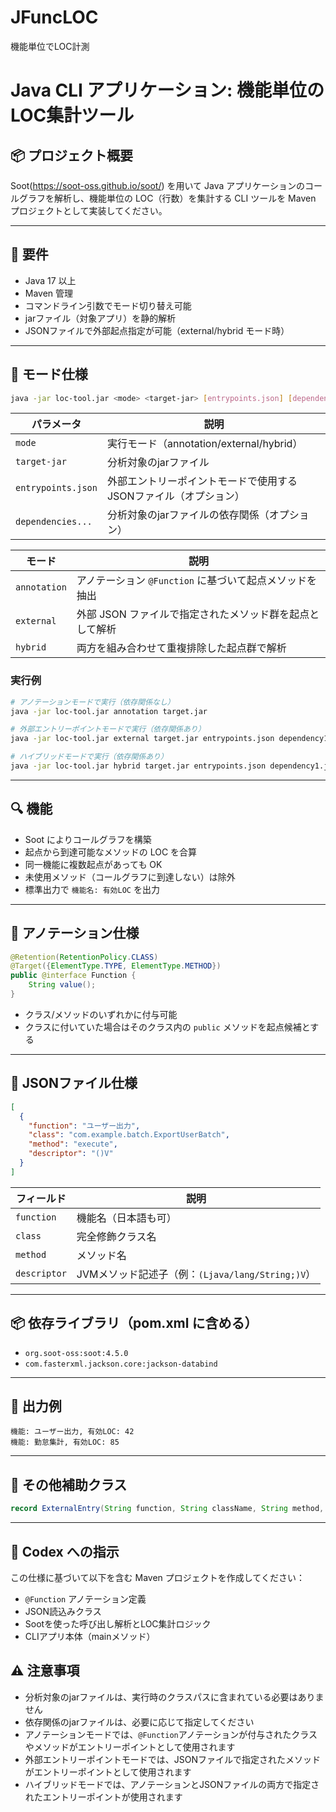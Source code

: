# JFuncLOC
機能単位でLOC計測
# Java CLI アプリケーション: 機能単位のLOC集計ツール

## 📦 プロジェクト概要

Soot(https://soot-oss.github.io/soot/) を用いて Java アプリケーションのコールグラフを解析し、機能単位の LOC（行数）を集計する CLI ツールを Maven プロジェクトとして実装してください。

---

## 🎯 要件

- Java 17 以上
- Maven 管理
- コマンドライン引数でモード切り替え可能
- jarファイル（対象アプリ）を静的解析
- JSONファイルで外部起点指定が可能（external/hybrid モード時）

---

## 🧩 モード仕様

```bash
java -jar loc-tool.jar <mode> <target-jar> [entrypoints.json] [dependencies...]
```

| パラメータ | 説明 |
|------------|------|
| `mode` | 実行モード（annotation/external/hybrid） |
| `target-jar` | 分析対象のjarファイル |
| `entrypoints.json` | 外部エントリーポイントモードで使用するJSONファイル（オプション） |
| `dependencies...` | 分析対象のjarファイルの依存関係（オプション） |

| モード       | 説明 |
|--------------|------|
| `annotation` | アノテーション `@Function` に基づいて起点メソッドを抽出 |
| `external`   | 外部 JSON ファイルで指定されたメソッド群を起点として解析 |
| `hybrid`     | 両方を組み合わせて重複排除した起点群で解析 |

### 実行例

```bash
# アノテーションモードで実行（依存関係なし）
java -jar loc-tool.jar annotation target.jar

# 外部エントリーポイントモードで実行（依存関係あり）
java -jar loc-tool.jar external target.jar entrypoints.json dependency1.jar dependency2.jar

# ハイブリッドモードで実行（依存関係あり）
java -jar loc-tool.jar hybrid target.jar entrypoints.json dependency1.jar dependency2.jar
```

---

## 🔍 機能

- Soot によりコールグラフを構築
- 起点から到達可能なメソッドの LOC を合算
- 同一機能に複数起点があっても OK
- 未使用メソッド（コールグラフに到達しない）は除外
- 標準出力で `機能名: 有効LOC` を出力

---

## 📄 アノテーション仕様

```java
@Retention(RetentionPolicy.CLASS)
@Target({ElementType.TYPE, ElementType.METHOD})
public @interface Function {
    String value();
}
```

- クラス/メソッドのいずれかに付与可能
- クラスに付いていた場合はそのクラス内の `public` メソッドを起点候補とする

---

## 📄 JSONファイル仕様

```json
[
  {
    "function": "ユーザー出力",
    "class": "com.example.batch.ExportUserBatch",
    "method": "execute",
    "descriptor": "()V"
  }
]
```

| フィールド | 説明 |
|------------|------|
| `function` | 機能名（日本語も可） |
| `class`    | 完全修飾クラス名 |
| `method`   | メソッド名 |
| `descriptor` | JVMメソッド記述子（例：`(Ljava/lang/String;)V`） |

---

## 📦 依存ライブラリ（pom.xml に含める）

- `org.soot-oss:soot:4.5.0`
- `com.fasterxml.jackson.core:jackson-databind`

---

## 📁 出力例

```
機能: ユーザー出力, 有効LOC: 42
機能: 勤怠集計, 有効LOC: 85
```

---

## 📄 その他補助クラス

```java
record ExternalEntry(String function, String className, String method, String descriptor) {}
```

---

## 🔧 Codex への指示

この仕様に基づいて以下を含む Maven プロジェクトを作成してください：

- `@Function` アノテーション定義
- JSON読込みクラス
- Sootを使った呼び出し解析とLOC集計ロジック
- CLIアプリ本体（mainメソッド）

## ⚠️ 注意事項

- 分析対象のjarファイルは、実行時のクラスパスに含まれている必要はありません
- 依存関係のjarファイルは、必要に応じて指定してください
- アノテーションモードでは、`@Function`アノテーションが付与されたクラスやメソッドがエントリーポイントとして使用されます
- 外部エントリーポイントモードでは、JSONファイルで指定されたメソッドがエントリーポイントとして使用されます
- ハイブリッドモードでは、アノテーションとJSONファイルの両方で指定されたエントリーポイントが使用されます
